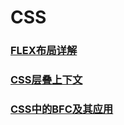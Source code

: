 # CSS

### [FLEX布局详解](/blogs/css/2020-08-09.html)

### [CSS层叠上下文](/blogs/css/2020-09-13.html)

### [CSS中的BFC及其应用](/blogs/css/2020-09-14.html)